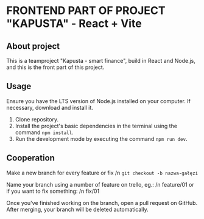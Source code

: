 # FRONTEND PART OF PROJECT "KAPUSTA" - React + Vite

## About project

This is a teamproject "Kapusta - smart finance", build in React and Node.js, and this is the front part of this project.

## Usage

Ensure you have the LTS version of Node.js installed on your computer. If necessary, download and install it.

1. Clone repository.
2. Install the project's basic dependencies in the terminal using the command `npm install`.
3. Run the development mode by executing the command `npm run dev`.

## Cooperation

Make a new branch for every feature or fix
/n `git checkout -b nazwa-gałęzi`

Name your branch using a number of feature on trello, eg.:
/n feature/01
or if you want to fix something:
/n fix/01

Once you've finished working on the branch, open a pull request on GitHub.
After merging, your branch will be deleted automatically.
